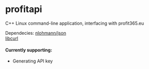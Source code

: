 # profitapi
C++ Linux command-line application, interfacing with profit365.eu

Dependecies:
[nlohmann/json](https://github.com/nlohmann/json) <br>
[libcurl](https://curl.se/libcurl/)

#### Currently supporting:
- Generating API key
